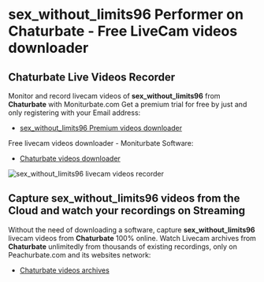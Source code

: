 # sex_without_limits96 Performer on Chaturbate - Free LiveCam videos downloader

## Chaturbate Live Videos Recorder

Monitor and record livecam videos of **sex_without_limits96** from **Chaturbate** with Moniturbate.com
Get a premium trial for free by just and only registering with your Email address:
* [sex_without_limits96 Premium videos downloader](https://moniturbate.com/request-demo-licence-key.html)

Free livecam videos downloader - Moniturbate Software:
* [Chaturbate videos downloader](https://moniturbate.com/moniturbate-download-software.html)

![sex_without_limits96 livecam videos recorder](https://peachurnet.com/templates/moniturbate-software.png)


## Capture sex_without_limits96 videos from the Cloud and watch your recordings on Streaming

Without the need of downloading a software, capture **sex_without_limits96** livecam videos from **Chaturbate** 100% online.
Watch Livecam archives from **Chaturbate** unlimitedly from thousands of existing recordings, only on Peachurbate.com and its websites network:
* [Chaturbate videos archives](https://peachurnet.com/)